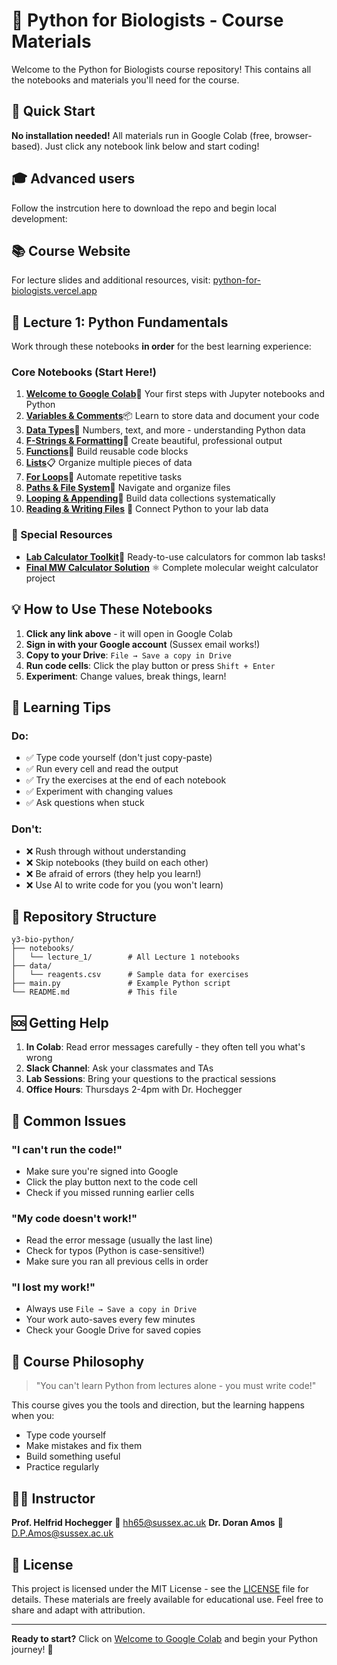# 🧬 Python for Biologists - Course Materials

Welcome to the Python for Biologists course repository! This contains all the notebooks and materials you'll need for the course.

## 🎯 Quick Start

**No installation needed!** All materials run in Google Colab (free, browser-based). Just click any notebook link below and start coding!

## 🎓 Advanced users

Follow the instrcution here to download the repo and begin local development:

## 📚 Course Website

For lecture slides and additional resources, visit: [python-for-biologists.vercel.app](https://python-for-biologists.vercel.app)

## 📓 Lecture 1: Python Fundamentals

Work through these notebooks **in order** for the best learning experience:

### Core Notebooks (Start Here!)

1. **[Welcome to Google Colab](https://colab.research.google.com/github/HocheggerLab/y3-bio-python/blob/main/notebooks/lecture_1/collab_notebooks.ipynb)**🎯 Your first steps with Jupyter notebooks and Python
2. **[Variables &amp; Comments](https://colab.research.google.com/github/HocheggerLab/y3-bio-python/blob/main/notebooks/lecture_1/variables_and_comments.ipynb)**📦 Learn to store data and document your code
3. **[Data Types](https://colab.research.google.com/github/HocheggerLab/y3-bio-python/blob/main/notebooks/lecture_1/datatypes.ipynb)**🔢 Numbers, text, and more - understanding Python data
4. **[F-Strings &amp; Formatting](https://colab.research.google.com/github/HocheggerLab/y3-bio-python/blob/main/notebooks/lecture_1/f_strings.ipynb)**🎨 Create beautiful, professional output
5. **[Functions](https://colab.research.google.com/github/HocheggerLab/y3-bio-python/blob/main/notebooks/lecture_1/functions.ipynb)**🔧 Build reusable code blocks
6. **[Lists](https://colab.research.google.com/github/HocheggerLab/y3-bio-python/blob/main/notebooks/lecture_1/lists.ipynb)**📋 Organize multiple pieces of data
7. **[For Loops](https://colab.research.google.com/github/HocheggerLab/y3-bio-python/blob/main/notebooks/lecture_1/for_loops.ipynb)**🔄 Automate repetitive tasks
8. **[Paths &amp; File System](https://colab.research.google.com/github/HocheggerLab/y3-bio-python/blob/main/notebooks/lecture_1/paths_and_filesystem.ipynb)**📁 Navigate and organize files
9. **[Looping &amp; Appending](https://colab.research.google.com/github/HocheggerLab/y3-bio-python/blob/main/notebooks/lecture_1/looping_and_appending.ipynb)**🔄 Build data collections systematically
10. **[Reading &amp; Writing Files](https://colab.research.google.com/github/HocheggerLab/y3-bio-python/blob/main/notebooks/lecture_1/reading_and_writing_files.ipynb)**
    📄 Connect Python to your lab data

### 🚀 Special Resources

- **[Lab Calculator Toolkit](https://colab.research.google.com/github/HocheggerLab/y3-bio-python/blob/main/notebooks/lecture_1/lab_calculator_toolkit.ipynb)**🧪 Ready-to-use calculators for common lab tasks!
- **[Final MW Calculator Solution](https://colab.research.google.com/github/HocheggerLab/y3-bio-python/blob/main/notebooks/lecture_1/final_mw_calulcator.ipynb)**
  ⚛️ Complete molecular weight calculator project

## 💡 How to Use These Notebooks

1. **Click any link above** - it will open in Google Colab
2. **Sign in with your Google account** (Sussex email works!)
3. **Copy to your Drive**: `File → Save a copy in Drive`
4. **Run code cells**: Click the play button or press `Shift + Enter`
5. **Experiment**: Change values, break things, learn!

## 🎯 Learning Tips

### Do:

- ✅ Type code yourself (don't just copy-paste)
- ✅ Run every cell and read the output
- ✅ Try the exercises at the end of each notebook
- ✅ Experiment with changing values
- ✅ Ask questions when stuck

### Don't:

- ❌ Rush through without understanding
- ❌ Skip notebooks (they build on each other)
- ❌ Be afraid of errors (they help you learn!)
- ❌ Use AI to write code for you (you won't learn)

## 📁 Repository Structure

```
y3-bio-python/
├── notebooks/
│   └── lecture_1/        # All Lecture 1 notebooks
├── data/
│   └── reagents.csv      # Sample data for exercises
├── main.py               # Example Python script
└── README.md             # This file
```

## 🆘 Getting Help

1. **In Colab**: Read error messages carefully - they often tell you what's wrong
2. **Slack Channel**: Ask your classmates and TAs
3. **Lab Sessions**: Bring your questions to the practical sessions
4. **Office Hours**: Thursdays 2-4pm with Dr. Hochegger

## 🐛 Common Issues

### "I can't run the code!"

- Make sure you're signed into Google
- Click the play button next to the code cell
- Check if you missed running earlier cells

### "My code doesn't work!"

- Read the error message (usually the last line)
- Check for typos (Python is case-sensitive!)
- Make sure you ran all previous cells in order

### "I lost my work!"

- Always use `File → Save a copy in Drive`
- Your work auto-saves every few minutes
- Check your Google Drive for saved copies

## 📝 Course Philosophy

> "You can't learn Python from lectures alone - you must write code!"

This course gives you the tools and direction, but the learning happens when you:

- Type code yourself
- Make mistakes and fix them
- Build something useful
- Practice regularly

## 👨‍🏫 Instructor

**Prof. Helfrid Hochegger** 📧 hh65@sussex.ac.uk
**Dr. Doran Amos**  📧 D.P.Amos@sussex.ac.uk


## 📜 License

This project is licensed under the MIT License - see the [LICENSE](LICENSE) file for details.
These materials are freely available for educational use. Feel free to share and adapt with attribution.

---

**Ready to start?** Click on [Welcome to Google Colab](https://colab.research.google.com/github/HocheggerLab/y3-bio-python/blob/main/notebooks/lecture_1/collab_notebooks.ipynb) and begin your Python journey! 🚀
